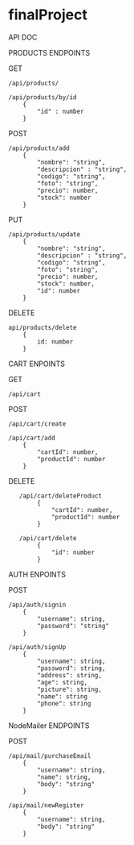 ﻿# finalProject

API DOC

PRODUCTS ENDPOINTS

GET
    
    /api/products/

    /api/products/by/id
        { 
            "id" : number
        }

POST
    
    /api/products/add
        {
            "nombre": "string",
            "descripcion" : "string",
            "codigo": "string",
            "foto": "string",
            "precio": number,
            "stock": number
        }

PUT 
    
    /api/products/update
        {
            "nombre": "string",
            "descripcion" : "string",
            "codigo": "string",
            "foto": "string",
            "precio": number,
            "stock": number,
            "id": number
        }

DELETE
    
    api/products/delete
        {
            id: number
        }


CART ENPOINTS 


GET
    
    /api/cart

POST
    
    /api/cart/create

    /api/cart/add
        {
            "cartId": number,
            "productId": number
        }

DELETE

       /api/cart/deleteProduct
            {
                "cartId": number,
                "productId": number
            }

       /api/cart/delete
            {
                "id": number
            }


AUTH ENPOINTS

POST
    
    /api/auth/signin
        {
            "username": string,
            "password": "string"
        }

    /api/auth/signUp
        {
            "username": string,
            "password": string,
            "address": string,
            "age": string,
            "picture": string,
            "name": string
            "phone": string
        }


NodeMailer ENDPOINTS

POST

    /api/mail/purchaseEmail
        {
            "username": string,
            "name": string,
            "body": "string"
        }

    /api/mail/newRegister
        {
            "username": string,
            "body": "string"
        }